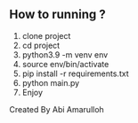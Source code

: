 ## How to running ?
1. clone project
2. cd project
3. python3.9 -m venv env 
4. source env/bin/activate
5. pip install -r requirements.txt
6. python main.py       
7. Enjoy

Created By Abi Amarulloh